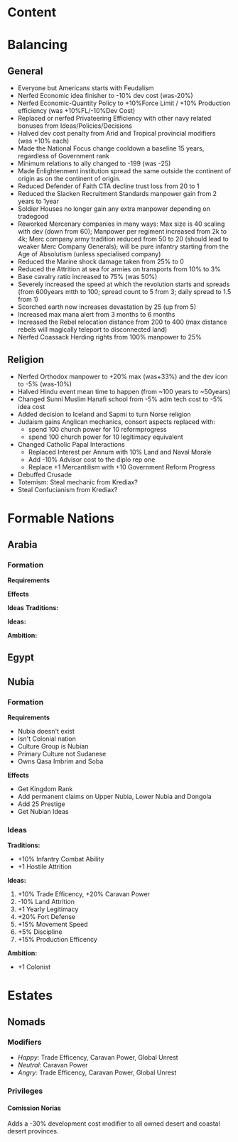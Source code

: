 # Content

# Balancing
## General
- Everyone but Americans starts with Feudalism
- Nerfed Economic idea finisher to -10% dev cost (was-20%)
- Nerfed Economic-Quantity Policy to +10%Force Limit / +10% Production efficiency (was +10%FL/-10%Dev Cost)
- Replaced or nerfed Privateering Efficiency with other navy related bonuses from Ideas/Policies/Decisions
- Halved dev cost penalty from Arid and Tropical provincial modifiers (was +10% each)
- Made the National Focus change cooldown a baseline 15 years, regardless of Government rank
- Minimum relations to ally changed to -199 (was -25)
- Made Enlightenment institution spread the same outside the continent of origin as on the continent of origin.
- Reduced Defender of Faith CTA decline trust loss from 20 to 1
- Reduced the Slacken Recruitment Standards manpower gain from 2 years to 1year
- Soldier Houses no longer gain any extra manpower depending on tradegood
- Reworked Mercenary companies in many ways: Max size is 40 scaling with dev (down from 60); Manpower per regiment increased from 2k to 4k; Merc company army tradition reduced from 50 to 20 (should lead to weaker Merc Company Generals); will be pure infantry starting from the Age of Absolutism (unless specialised company)
- Reduced the Marine shock damage taken from 25% to 0
- Reduced the Attrition at sea for armies on transports from 10% to 3%
- Base cavalry ratio increased to 75% (was 50%)
- Severely increased the speed at which the revolution starts and spreads (from 600years mtth to 100; spread count to 5 from 3; daily spread to 1.5 from 1)
- Scorched earth now increases devastation by 25 (up from 5)
- Increased max mana alert from 3 months to 6 months
- Increased the Rebel relocation distance from 200 to 400 (max distance rebels will magically teleport to disconnected land)
- Nerfed Coassack Herding rights from 100% manpower to 25%

## Religion
- Nerfed Orthodox manpower to +20% max (was+33%) and the dev icon to -5% (was-10%)
- Halved Hindu event mean time to happen (from ~100 years to ~50years)
- Changed Sunni Muslim Hanafi school from -5% adm tech cost to -5% idea cost
- Added decision to Iceland and Sapmi to turn Norse religion
- Judaism gains Anglican mechanics, consort aspects replaced with:
  - spend 100 church power for 10 reformprogress
  - spend 100 church power for 10 legitimacy equivalent
- Changed Catholic Papal Interactions
  - Replaced Interest per Annum with 10% Land and Naval Morale
  - Add -10% Advisor cost to the diplo rep one
  - Replace +1 Mercantilism with +10 Government Reform Progress
- Debuffed Crusade
- Totemism: Steal mechanic from Krediax?
- Steal Confucianism from Krediax?

# Formable Nations

## Arabia
### Formation
**Requirements**


**Effects**


**Ideas**
**Traditions:**


**Ideas:**


**Ambition:**



## Egypt

## Nubia
### Formation
**Requirements**
- Nubia doesn't exist
- Isn't Colonial nation
- Culture Group is Nubian
- Primary Culture not Sudanese
- Owns Qasa Imbrim and Soba

**Effects**
- Get Kingdom Rank
- Add permanent claims on Upper Nubia, Lower Nubia and Dongola
- Add 25 Prestige
- Get Nubian Ideas

### Ideas 
**Traditions:**
- +10% Infantry Combat Ability
- +1 Hostile Attrition

**Ideas:**
1. +10% Trade Efficency, +20% Caravan Power
2. -10% Land Attrition
3. +1 Yearly Legitimacy
4. +20% Fort Defense
5. +15% Movement Speed
6. +5% Discipline
7. +15% Production Efficency

**Ambition:**
- +1 Colonist


# Estates
## Nomads
### Modifiers
- *Happy:* Trade Efficency, Caravan Power, Global Unrest
- *Neutral:* Caravan Power
- *Angry:* Trade Efficency, Caravan Power, Global Unrest
### Privileges
#### Comission Norias
Adds a -30% development cost modifier to all owned desert and coastal desert provinces.
